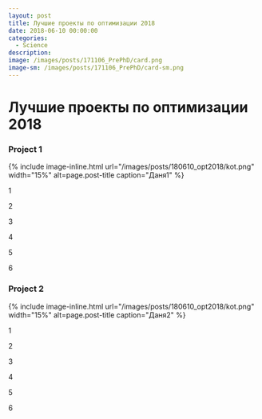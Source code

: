 ```yaml
---
layout: post
title: Лучшие проекты по оптимизации 2018
date: 2018-06-10 00:00:00
categories:
  - Science
description:
image: /images/posts/171106_PrePhD/card.png
image-sm: /images/posts/171106_PrePhD/card-sm.png
---
```


# Лучшие проекты по оптимизации 2018

### Project 1

{% include image-inline.html url="/images/posts/180610_opt2018/kot.png" width="15%" alt=page.post-title caption="Даня1"  %}

1

2

3

4

5

6

### Project 2

{% include image-inline.html url="/images/posts/180610_opt2018/kot.png" width="15%" alt=page.post-title caption="Даня2"  %}

1

2

3

4

5

6